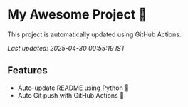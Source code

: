 # My Awesome Project 🚀

This project is automatically updated using GitHub Actions.

_Last updated: 2025-04-30 00:55:19 IST_

## Features
- Auto-update README using Python 🐍
- Auto Git push with GitHub Actions 🤖
